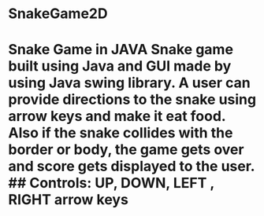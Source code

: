 # SnakeGame2D
# Snake Game in JAVA Snake game built using Java and GUI made by using Java swing library. A user can provide directions to the snake using arrow keys and make it eat food. Also if the snake collides with the border or body, the game gets over and score gets displayed to the user.  ## Controls:   UP,  DOWN,  LEFT ,  RIGHT  arrow keys
